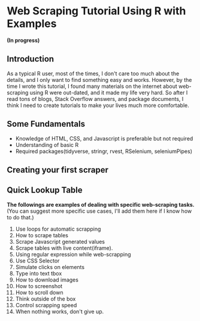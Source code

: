 # Web Scraping Tutorial Using R with Examples

**(In progress)**

## Introduction

As a typical R user, most of the times, I don't care too much about the details, and I only want to find something easy and works. However, by the time I wrote this tutorial, I found many materials on the internet about web-scraping using R were out-dated, and it made my life very hard. So after I read tons of blogs, Stack Overflow answers, and package documents, I think I need to create tutorials to make your lives much more comfortable.

## Some Fundamentals

+ Knowledge of HTML, CSS, and Javascript is preferable but not required
+ Understanding of basic R
+ Required packages(tidyverse, stringr, rvest, RSelenium, seleniumPipes)

## Creating your first scraper

## 

## Quick Lookup Table

**The followings are examples of dealing with specific web-scraping tasks.**  
(You can suggest more specific use cases, I'll add them here if I know how to do that.)

1. Use loops for automatic scrapping
1. How to scrape tables
2. Scrape Javascript generated values
3. Scrape tables with live content(iframe).
4. Using regular expression while web-scrapping
5. Use CSS Selector
6. Simulate clicks on elements
7. Type into text tbox
8. How to download images
1. How to screenshot
1. How to scroll down
1. Think outside of the box
1. Control scrapping speed
1. When nothing works, don't give up.
